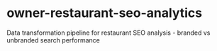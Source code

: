 # owner-restaurant-seo-analytics
Data transformation pipeline for restaurant SEO analysis - branded vs unbranded search performance
